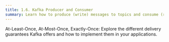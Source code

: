```yaml
---
title: 1.6. Kafka Producer and Consumer
summary: Learn how to produce (write) messages to topics and consume (read) them effectively.
---
```



At-Least-Once, At-Most-Once, Exactly-Once: Explore the different delivery guarantees Kafka offers and how to implement them in your applications.

